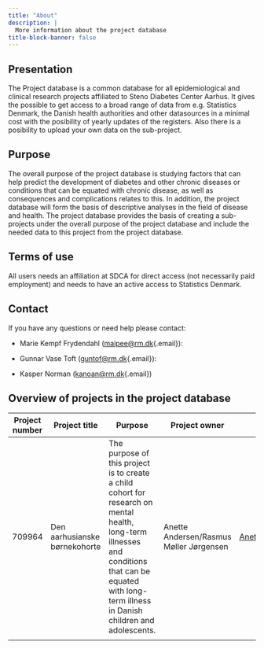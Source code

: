 ```yaml
---
title: "About"
description: |
  More information about the project database
title-block-banner: false
---
```


## Presentation

The Project database is a common database for all epidemiological and clinical research projects affiliated to Steno Diabetes Center Aarhus. 
It gives the possible to get access to a broad range of data from e.g. Statistics Denmark, the Danish health authorities and other datasources in a minimal cost with the posibility of yearly updates of the registers. Also there is a posibility to upload your own data on the sub-project.

## Purpose

The overall purpose of the project database is studying factors that can help predict the development of diabetes and other chronic diseases or conditions that can be equated with chronic disease, as well as consequences and complications relates to this. In addition, the project database will form the basis of descriptive analyses in the field of disease and health.
The project database provides the basis of creating a sub-projects under the overall purpose of the project database and include the needed data to this project from the project database.

## Terms of use
All users needs an affiliation at SDCA for direct access (not necessarily paid employment) and needs to have an active access to Statistics Denmark. 

## Contact

If you have any questions or need help please contact:

-   Marie Kempf Frydendahl
    ([maipee\@rm.dk](mailto:maipee@rm.dk){.email}):
    
-   Gunnar Vase Toft
    ([guntof\@rm.dk](mailto:guntof@rm.dk){.email}):
    
-   Kasper Norman
    ([kanoan\@rm.dk](mailto:kanoan@rm.dk){.email})

## Overview of projects in the project database

| Project number | Project title                  | Purpose                                                                                 | Project owner                           | Contact                             |
| -------------- | ------------------------------ | ----------------------------------------------------------------------------------------|---------------------------------------- |-------------------------------------| 
|  709964        | Den aarhusianske børnekohorte  |   The purpose of this project is to create a child cohort for research on mental health, long-term illnesses and conditions that can be equated with long-term illness in Danish children and adolescents.                                                                                   | Anette Andersen/Rasmus Møller Jørgensen | Anette.Andersen@rm.dk/rasmujer@rm.dk| 
|                |                                |                                                                                         |                                         |                                     |

